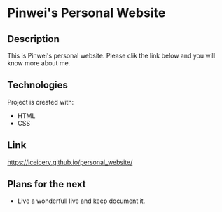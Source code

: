 # Pinwei's Personal Website

## Description
This is Pinwei's personal website. Please clik the link below and you will know more about me.

## Technologies 
Project is created with:
* HTML
* CSS

## Link
https://iceicery.github.io/personal_website/

## Plans for the next
* Live a wonderfull live and keep document it.
